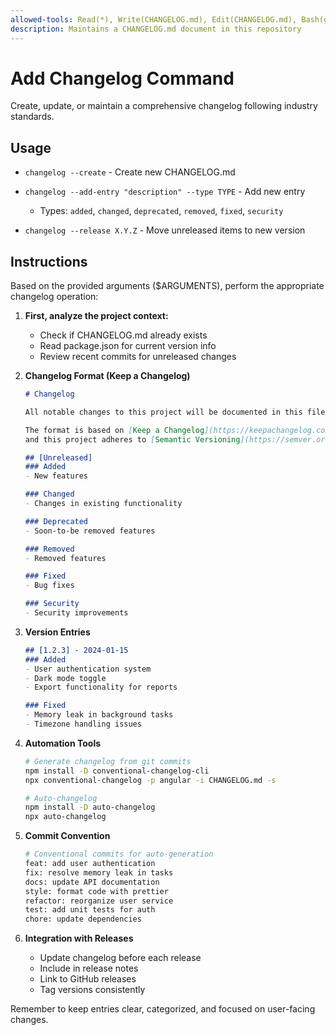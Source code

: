 ```yaml
---
allowed-tools: Read(*), Write(CHANGELOG.md), Edit(CHANGELOG.md), Bash(git add:*), Bash(git status:*), Bash(git commit:*)
description: Maintains a CHANGELOG.md document in this repository
---
```


# Add Changelog Command

  Create, update, or maintain a comprehensive changelog following industry standards.

## Usage

- `changelog --create` - Create new CHANGELOG.md
- `changelog --add-entry "description" --type TYPE` - Add new entry
  - Types: `added`, `changed`, `deprecated`, `removed`, `fixed`, `security`

- `changelog --release X.Y.Z` - Move unreleased items to new version

## Instructions

Based on the provided arguments ($ARGUMENTS), perform the appropriate changelog operation:

1. **First, analyze the project context:**
    - Check if CHANGELOG.md already exists
    - Read package.json for current version info
    - Review recent commits for unreleased changes

2. **Changelog Format (Keep a Changelog)**

   ```markdown
   # Changelog

   All notable changes to this project will be documented in this file.

   The format is based on [Keep a Changelog](https://keepachangelog.com/en/1.0.0/),
   and this project adheres to [Semantic Versioning](https://semver.org/spec/v2.0.0.html).

   ## [Unreleased]
   ### Added
   - New features

   ### Changed
   - Changes in existing functionality

   ### Deprecated
   - Soon-to-be removed features

   ### Removed
   - Removed features

   ### Fixed
   - Bug fixes

   ### Security
   - Security improvements
   ```

3. **Version Entries**

   ```markdown
   ## [1.2.3] - 2024-01-15
   ### Added
   - User authentication system
   - Dark mode toggle
   - Export functionality for reports

   ### Fixed
   - Memory leak in background tasks
   - Timezone handling issues
   ```

4. **Automation Tools**

   ```bash
   # Generate changelog from git commits
   npm install -D conventional-changelog-cli
   npx conventional-changelog -p angular -i CHANGELOG.md -s

   # Auto-changelog
   npm install -D auto-changelog
   npx auto-changelog
   ```

5. **Commit Convention**

   ```bash
   # Conventional commits for auto-generation
   feat: add user authentication
   fix: resolve memory leak in tasks
   docs: update API documentation
   style: format code with prettier
   refactor: reorganize user service
   test: add unit tests for auth
   chore: update dependencies
   ```

6. **Integration with Releases**
   - Update changelog before each release
   - Include in release notes
   - Link to GitHub releases
   - Tag versions consistently

Remember to keep entries clear, categorized, and focused on user-facing changes.
